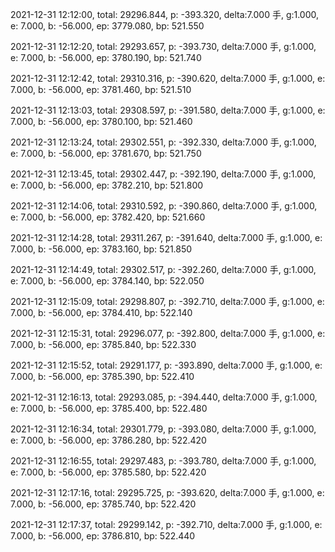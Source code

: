 2021-12-31 12:12:00, total: 29296.844, p: -393.320, delta:7.000 手, g:1.000, e: 7.000, b: -56.000, ep: 3779.080, bp: 521.550

2021-12-31 12:12:20, total: 29293.657, p: -393.730, delta:7.000 手, g:1.000, e: 7.000, b: -56.000, ep: 3780.190, bp: 521.740

2021-12-31 12:12:42, total: 29310.316, p: -390.620, delta:7.000 手, g:1.000, e: 7.000, b: -56.000, ep: 3781.460, bp: 521.510

2021-12-31 12:13:03, total: 29308.597, p: -391.580, delta:7.000 手, g:1.000, e: 7.000, b: -56.000, ep: 3780.100, bp: 521.460

2021-12-31 12:13:24, total: 29302.551, p: -392.330, delta:7.000 手, g:1.000, e: 7.000, b: -56.000, ep: 3781.670, bp: 521.750

2021-12-31 12:13:45, total: 29302.447, p: -392.190, delta:7.000 手, g:1.000, e: 7.000, b: -56.000, ep: 3782.210, bp: 521.800

2021-12-31 12:14:06, total: 29310.592, p: -390.860, delta:7.000 手, g:1.000, e: 7.000, b: -56.000, ep: 3782.420, bp: 521.660

2021-12-31 12:14:28, total: 29311.267, p: -391.640, delta:7.000 手, g:1.000, e: 7.000, b: -56.000, ep: 3783.160, bp: 521.850

2021-12-31 12:14:49, total: 29302.517, p: -392.260, delta:7.000 手, g:1.000, e: 7.000, b: -56.000, ep: 3784.140, bp: 522.050

2021-12-31 12:15:09, total: 29298.807, p: -392.710, delta:7.000 手, g:1.000, e: 7.000, b: -56.000, ep: 3784.410, bp: 522.140

2021-12-31 12:15:31, total: 29296.077, p: -392.800, delta:7.000 手, g:1.000, e: 7.000, b: -56.000, ep: 3785.840, bp: 522.330

2021-12-31 12:15:52, total: 29291.177, p: -393.890, delta:7.000 手, g:1.000, e: 7.000, b: -56.000, ep: 3785.390, bp: 522.410

2021-12-31 12:16:13, total: 29293.085, p: -394.440, delta:7.000 手, g:1.000, e: 7.000, b: -56.000, ep: 3785.400, bp: 522.480

2021-12-31 12:16:34, total: 29301.779, p: -393.080, delta:7.000 手, g:1.000, e: 7.000, b: -56.000, ep: 3786.280, bp: 522.420

2021-12-31 12:16:55, total: 29297.483, p: -393.780, delta:7.000 手, g:1.000, e: 7.000, b: -56.000, ep: 3785.580, bp: 522.420

2021-12-31 12:17:16, total: 29295.725, p: -393.620, delta:7.000 手, g:1.000, e: 7.000, b: -56.000, ep: 3785.740, bp: 522.420

2021-12-31 12:17:37, total: 29299.142, p: -392.710, delta:7.000 手, g:1.000, e: 7.000, b: -56.000, ep: 3786.810, bp: 522.440